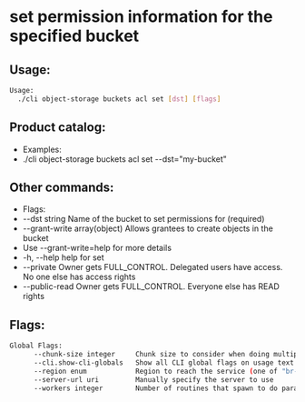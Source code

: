 # set permission information for the specified bucket

## Usage:
```bash
Usage:
  ./cli object-storage buckets acl set [dst] [flags]
```

## Product catalog:
- Examples:
- ./cli object-storage buckets acl set --dst="my-bucket"

## Other commands:
- Flags:
- --dst string                  Name of the bucket to set permissions for (required)
- --grant-write array(object)   Allows grantees to create objects in the bucket
- Use --grant-write=help for more details
- -h, --help                        help for set
- --private                     Owner gets FULL_CONTROL. Delegated users have access. No one else has access rights
- --public-read                 Owner gets FULL_CONTROL. Everyone else has READ rights

## Flags:
```bash
Global Flags:
      --chunk-size integer     Chunk size to consider when doing multipart requests. Specified in Mb (range: 8 - 5120) (default 8)
      --cli.show-cli-globals   Show all CLI global flags on usage text
      --region enum            Region to reach the service (one of "br-mgl1", "br-ne1" or "br-se1") (default "br-ne1")
      --server-url uri         Manually specify the server to use
      --workers integer        Number of routines that spawn to do parallel operations within object_storage (min: 1) (default 5)
```


